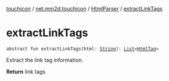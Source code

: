 [touchicon](../../index.md) / [net.mm2d.touchicon](../index.md) / [HtmlParser](index.md) / [extractLinkTags](./extract-link-tags.md)

# extractLinkTags

`abstract fun extractLinkTags(html: `[`String`](https://kotlinlang.org/api/latest/jvm/stdlib/kotlin/-string/index.html)`): `[`List`](https://kotlinlang.org/api/latest/jvm/stdlib/kotlin.collections/-list/index.html)`<`[`HtmlTag`](../-html-tag/index.md)`>`

Extract the link tag information.

**Return**
link tags

